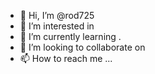 - 👋 Hi, I’m @rod725 
- 👀 I’m interested in 
- 🌱 I’m currently learning .
- 💞️ I’m looking to collaborate on 
- 📫 How to reach me ...

<!---
rod725/rod725 is a ✨ special ✨ repository because its `README.md` (this file) appears on your GitHub profile.
You can click the Preview link to take a look at your changes.
--->
